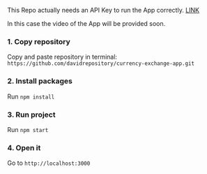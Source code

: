This Repo actually needs an API Key to run the App correctly.
[LINK](https://apilayer.com/marketplace/exchangerates_data-api?utm_source=apilayermarketplace&utm_medium=featured)

In this case the video of the App will be provided soon.

### 1. Copy repository

Copy and paste repository in terminal: `https://github.com/davidrepository/currency-exchange-app.git`

### 2. Install packages

Run `npm install`

### 3. Run project

Run `npm start`

### 4. Open it

Go to `http://localhost:3000`
